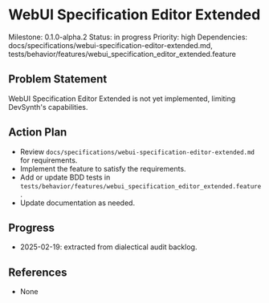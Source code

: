 # WebUI Specification Editor Extended
Milestone: 0.1.0-alpha.2
Status: in progress
Priority: high
Dependencies: docs/specifications/webui-specification-editor-extended.md, tests/behavior/features/webui_specification_editor_extended.feature

## Problem Statement
WebUI Specification Editor Extended is not yet implemented, limiting DevSynth's capabilities.


## Action Plan
- Review `docs/specifications/webui-specification-editor-extended.md` for requirements.
- Implement the feature to satisfy the requirements.
- Add or update BDD tests in `tests/behavior/features/webui_specification_editor_extended.feature`.
- Update documentation as needed.

## Progress
- 2025-02-19: extracted from dialectical audit backlog.

## References
- None
